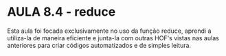# AULA 8.4 - reduce

Esta aula foi focada exclusivamente no uso da função reduce, aprendi a utiliza-la de maneira eficiente e junta-la com outras HOF's vistas nas aulas anteriores para criar códigos automatizados e de simples leitura.